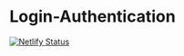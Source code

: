 # Login-Authentication
[![Netlify Status](https://api.netlify.com/api/v1/badges/de69a2a9-b665-43b4-9544-a4144b28fdeb/deploy-status)](https://app.netlify.com/sites/sshivams/deploys)
